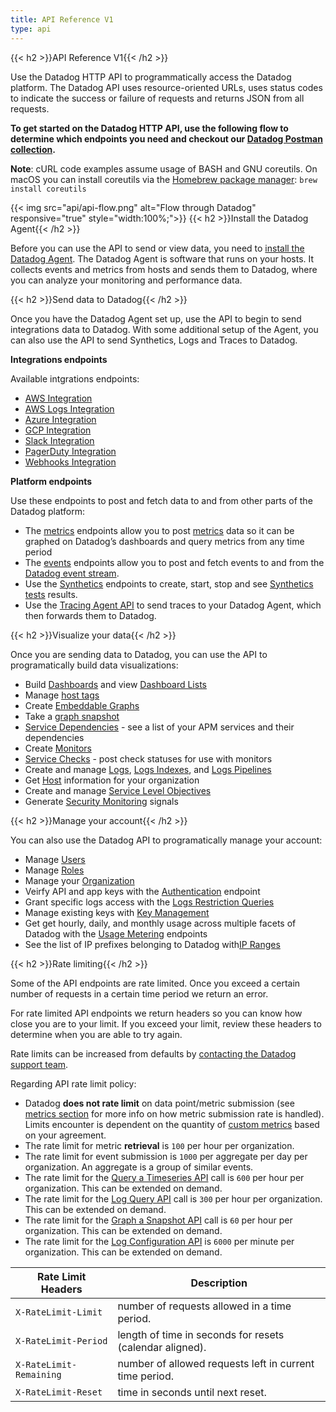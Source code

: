```yaml
---
title: API Reference V1
type: api
---
```


{{< h2 >}}API Reference V1{{< /h2 >}}

Use the Datadog HTTP API to programmatically access the Datadog platform. The Datadog API uses resource-oriented URLs, uses status codes to indicate the success or failure of requests and returns JSON from all requests.

**To get started on the Datadog HTTP API, use the following flow to determine which endpoints you need and checkout our [Datadog Postman collection][1].**


**Note**: cURL code examples assume usage of BASH and GNU coreutils. On macOS you can install coreutils via the [Homebrew package manager][2]: `brew install coreutils`

{{< img src="api/api-flow.png" alt="Flow through Datadog" responsive="true" style="width:100%;">}}
{{< h2 >}}Install the Datadog Agent{{< /h2 >}}

Before you can use the API to send or view data, you need to [install the Datadog Agent][3]. The Datadog Agent is software that runs on your hosts. It collects events and metrics from hosts and sends them to Datadog, where you can analyze your monitoring and performance data. 

{{< h2 >}}Send data to Datadog{{< /h2 >}}

Once you have the Datadog Agent set up, use the API to begin to send integrations data to Datadog. With some additional setup of the Agent, you can also use the API to send Synthetics, Logs and Traces to Datadog.

**Integrations endpoints**

Available intgrations endpoints:

- [AWS Integration][4]
- [AWS Logs Integration][5]
- [Azure Integration][6]
- [GCP Integration][7]
- [Slack Integration][8]
- [PagerDuty Integration][9]
- [Webhooks Integration][10]

**Platform endpoints**

Use these endpoints to post and fetch data to and from other parts of the Datadog platform: 

- The [metrics][11] endpoints allow you to post [metrics][12] data so it can be graphed on Datadog’s dashboards and query metrics from any time period
- The [events][13] endpoints allow you to post and fetch events to and from the [Datadog event stream][14].
- Use the [Synthetics][15] endpoints to create, start, stop and see [Synthetics tests][16] results.
- Use the [Tracing Agent API][17] to send traces to your Datadog Agent, which then forwards them to Datadog.

{{< h2 >}}Visualize your data{{< /h2 >}}

Once you are sending data to Datadog, you can use the API to programatically build data visualizations:

- Build [Dashboards][18] and view [Dashboard Lists][19]
- Manage [host tags][20]
- Create [Embeddable Graphs][21]
- Take a [graph snapshot][22]
- [Service Dependencies][23] - see a list of your APM services and their dependencies
- Create [Monitors][24]
- [Service Checks][25] - post check statuses for use with monitors
- Create and manage [Logs][26], [Logs Indexes][27], and [Logs Pipelines][28]
- Get [Host][20] information for your organization
- Create and manage [Service Level Objectives][29]
- Generate [Security Monitoring][30] signals

{{< h2 >}}Manage your account{{< /h2 >}}

You can also use the Datadog API to programatically manage your account:

- Manage [Users][31]
- Manage [Roles][32]
- Manage your [Organization][33]
- Veirfy API and app keys with the [Authentication][34] endpoint
- Grant specific logs access with the [Logs Restriction Queries][35]
- Manage existing keys with [Key Management][36]
- Get get hourly, daily, and monthly usage across multiple facets of Datadog with the [Usage Metering][37] endpoints
- See the list of IP prefixes belonging to Datadog with[IP Ranges][38]

{{< h2 >}}Rate limiting{{< /h2 >}}

Some of the API endpoints are rate limited. Once you exceed a certain number of requests in a certain time period we return an error.

For rate limited API endpoints we return headers so you can know how close you are to your limit. If you exceed your limit, review these headers to determine when you are able to try again.

Rate limits can be increased from defaults by [contacting the Datadog support team][39].

Regarding API rate limit policy:

- Datadog **does not rate limit** on data point/metric submission (see [metrics section][11] for more info on how metric submission rate is handled). Limits encounter is dependent on the quantity of [custom metrics][40] based on your agreement.
- The rate limit for metric **retrieval** is `100` per hour per organization.
- The rate limit for event submission is `1000` per aggregate per day per organization. An aggregate is a group of similar events.
- The rate limit for the [Query a Timeseries API][41] call is `600` per hour per organization. This can be extended on demand.
- The rate limit for the [Log Query API][42] call is `300` per hour per organization. This can be extended on demand.
- The rate limit for the [Graph a Snapshot API][22] call is `60` per hour per organization. This can be extended on demand.
- The rate limit for the [Log Configuration API][27] is `6000` per minute per organization. This can be extended on demand.

| Rate Limit Headers      | Description                                              |
| ----------------------- | -------------------------------------------------------- |
| `X-RateLimit-Limit`     | number of requests allowed in a time period.             |
| `X-RateLimit-Period`    | length of time in seconds for resets (calendar aligned). |
| `X-RateLimit-Remaining` | number of allowed requests left in current time period.  |
| `X-RateLimit-Reset`     | time in seconds until next reset.                        |

[1]: /getting_started/api
[2]: https://brew.sh
[3]: /getting_started/agent/
[4]: /api/v1/aws-integration/
[5]: /api/v1/aws-logs-integration/
[6]: /api/v1/azure-integration/
[7]: /api/v1/gcp-integration/
[8]: /api/v1/slack-integration/
[9]: /api/v1/pagerduty-integration/
[10]: /api/v1/webhooks-integration/
[11]: /api/v1/metrics/
[12]: /metrics/introduction/
[13]: /api/v1/events/
[14]: /events/
[15]: /api/v1/synthetics/
[16]: /synthetics/
[17]: /api/v1/tracing/
[18]: /api/v1/dashboards/
[19]: /api/v1/dashboard-lists/
[20]: /api/v1/hosts/
[21]: /api/v1/embeddable-graphs/
[22]: /api/v1/snapshots/
[23]: /api/v1/service-dependencies/
[24]: /api/v1/monitors/
[25]: /api/v1/service-checks/
[26]: /api/v1/logs/
[27]: /api/v1/logs-indexes/
[28]: /api/v1/logs-pipelines/
[29]: /api/v1/service-level-objectives/
[30]: /api/v2/security-monitoring/
[31]: /api/v1/users/
[32]: /api/v1/roles/
[33]: /api/v1/organizations/
[34]: /api/v1/authentication/
[35]: /api/v2/logs-restriction-queries/
[36]: /api/v1/key-management/
[37]: /api/v1/usage-metering/
[38]: /api/v1/ip-ranges/
[39]: /help/
[40]: /developers/metrics/custom_metrics/
[41]: /api/v1/metrics/#query-timeseries-points
[42]: /api/v1/logs/#get-a-list-of-logs
